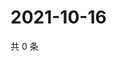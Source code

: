 # 2021-10-16

共 0 条

<!-- BEGIN WEIBO -->
<!-- 最后更新时间 Sat Oct 16 2021 13:09:37 GMT+0800 (China Standard Time) -->

<!-- END WEIBO -->
